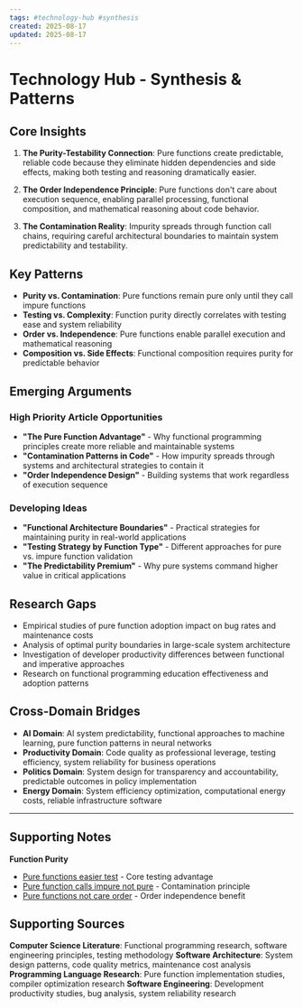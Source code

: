 ```yaml
---
tags: #technology-hub #synthesis
created: 2025-08-17
updated: 2025-08-17
---
```


# Technology Hub - Synthesis & Patterns

## Core Insights

1. **The Purity-Testability Connection**: Pure functions create predictable, reliable code because they eliminate hidden dependencies and side effects, making both testing and reasoning dramatically easier.

2. **The Order Independence Principle**: Pure functions don't care about execution sequence, enabling parallel processing, functional composition, and mathematical reasoning about code behavior.

3. **The Contamination Reality**: Impurity spreads through function call chains, requiring careful architectural boundaries to maintain system predictability and testability.

## Key Patterns

- **Purity vs. Contamination**: Pure functions remain pure only until they call impure functions
- **Testing vs. Complexity**: Function purity directly correlates with testing ease and system reliability
- **Order vs. Independence**: Pure functions enable parallel execution and mathematical reasoning
- **Composition vs. Side Effects**: Functional composition requires purity for predictable behavior

## Emerging Arguments

### High Priority Article Opportunities

- **"The Pure Function Advantage"** - Why functional programming principles create more reliable and maintainable systems
- **"Contamination Patterns in Code"** - How impurity spreads through systems and architectural strategies to contain it
- **"Order Independence Design"** - Building systems that work regardless of execution sequence

### Developing Ideas

- **"Functional Architecture Boundaries"** - Practical strategies for maintaining purity in real-world applications
- **"Testing Strategy by Function Type"** - Different approaches for pure vs. impure function validation
- **"The Predictability Premium"** - Why pure systems command higher value in critical applications

## Research Gaps

- Empirical studies of pure function adoption impact on bug rates and maintenance costs
- Analysis of optimal purity boundaries in large-scale system architecture
- Investigation of developer productivity differences between functional and imperative approaches
- Research on functional programming education effectiveness and adoption patterns

## Cross-Domain Bridges

- **AI Domain**: AI system predictability, functional approaches to machine learning, pure function patterns in neural networks
- **Productivity Domain**: Code quality as professional leverage, testing efficiency, system reliability for business operations
- **Politics Domain**: System design for transparency and accountability, predictable outcomes in policy implementation
- **Energy Domain**: System efficiency optimization, computational energy costs, reliable infrastructure software

---

## Supporting Notes

**Function Purity**
- [Pure functions easier test](technology-pure-functions-test.md) - Core testing advantage
- [Pure function calls impure not pure](technology-pure-impure-contamination.md) - Contamination principle
- [Pure functions not care order](technology-pure-order-independence.md) - Order independence benefit

## Supporting Sources

**Computer Science Literature**: Functional programming research, software engineering principles, testing methodology
**Software Architecture**: System design patterns, code quality metrics, maintenance cost analysis
**Programming Language Research**: Pure function implementation studies, compiler optimization research
**Software Engineering**: Development productivity studies, bug analysis, system reliability research